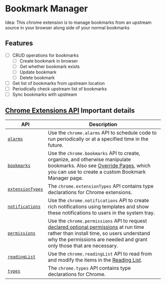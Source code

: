# Bookmark Manager

Idea: This chrome extension is to manage bookmarks from an upstream source in your browser along side of your normal bookmarks

## Features

- [ ] CRUD operations for bookmarks
  - [ ] Create bookmark in browser
  - [ ] Get whether bookmark exists
  - [ ] Update bookmark
  - [ ] Delete bookmark
- [ ] Get list of bookmarks from upstream location
- [ ] Periodically check upstream list of bookmarks
- [ ] Sync bookmarks with upstream

## [Chrome Extensions API](https://developer.chrome.com/docs/extensions/reference/api) Important details

| API | Description |
| --- | --- |
| [`alarms`](https://developer.chrome.com/docs/extensions/reference/api/alarms) | Use the `chrome.alarms` API to schedule code to run periodically or at a specified time in the future. |
| [`bookmarks`](https://developer.chrome.com/docs/extensions/reference/api/bookmarks) | Use the `chrome.bookmarks` API to create, organize, and otherwise manipulate bookmarks. Also see [Override Pages](https://developer.chrome.com/docs/extensions/override), which you can use to create a custom Bookmark Manager page. |
| [`extensionTypes`](https://developer.chrome.com/docs/extensions/reference/api/extensionTypes) | The `chrome.extensionTypes` API contains type declarations for Chrome extensions. |
| [`notifications`](https://developer.chrome.com/docs/extensions/reference/api/notifications) | Use the `chrome.notifications` API to create rich notifications using templates and show these notifications to users in the system tray. |
| [`permissions`](https://developer.chrome.com/docs/extensions/reference/api/permissions) | Use the `chrome.permissions` API to request [declared optional permissions](https://developer.chrome.com/docs/extensions/develop/concepts/declare-permissions) at run time rather than install time, so users understand why the permissions are needed and grant only those that are necessary. |
| [`readingList`](https://developer.chrome.com/docs/extensions/reference/api/readingList) | Use the `chrome.readingList` API to read from and modify the items in the [Reading List](https://support.google.com/chrome/answer/7343019). |
| [`types`](https://developer.chrome.com/docs/extensions/reference/api/types) | The `chrome.types` API contains type declarations for Chrome. |
